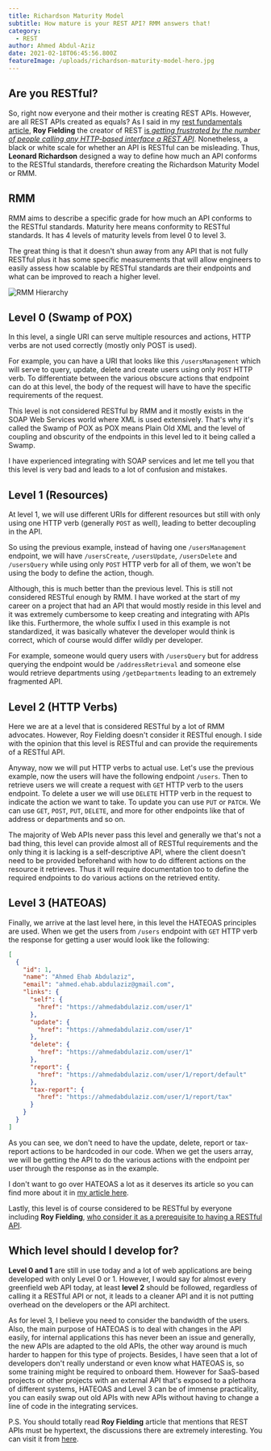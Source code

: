 ```yaml
---
title: Richardson Maturity Model
subtitle: How mature is your REST API? RMM answers that!
category:
  - REST
author: Ahmed Abdul-Aziz
date: 2021-02-18T06:45:56.800Z
featureImage: /uploads/richardson-maturity-model-hero.jpg
---
```


## Are you RESTful?

So, right now everyone and their mother is creating REST APIs. However, are all REST APIs created as equals?
As I said in my [rest fundamentals article](https://ahmedabdulaziz.com/rest-fundamentals), **Roy Fielding** the creator of REST [is *getting frustrated by the number of people calling any HTTP-based interface a REST API*](https://roy.gbiv.com/untangled/2008/rest-apis-must-be-hypertext-driven).
Nonetheless, a black or white scale for whether an API is RESTful can be misleading. Thus, **Leonard Richardson** designed a way to define how much an API conforms to the RESTful standards, therefore creating the Richardson Maturity Model or RMM.

## RMM

RMM aims to describe a specific grade for how much an API conforms to the RESTful standards. Maturity here means conformity to RESTful standards.
It has 4 levels of maturity levels from level 0 to level 3.

The great thing is that it doesn't shun away from any API that is not fully RESTful plus it has some specific measurements that will allow engineers to easily assess how scalable by RESTful standards are their endpoints and what can be improved to reach a higher level.

![RMM Hierarchy](/uploads/RMM.png)

## Level 0 (Swamp of POX)

In this level, a single URI can serve multiple resources and actions, HTTP verbs are not used correctly (mostly only POST is used).

For example, you can have a URI that looks like this `/usersManagement` which will serve to query, update, delete and create users using only `POST` HTTP verb. To differentiate between the various obscure actions that endpoint can do at this level, the body of the request will have to have the specific requirements of the request.

This level is not considered RESTful by RMM and it mostly exists in the SOAP Web Services world where XML is used extensively. That's why it's called the Swamp of POX as POX means Plain Old XML and the level of coupling and obscurity of the endpoints in this level led to it being called a Swamp.

I have experienced integrating with SOAP services and let me tell you that this level is very bad and leads to a lot of confusion and mistakes.

## Level 1 (Resources)

At level 1, we will use different URIs for different resources but still with only using one HTTP verb (generally `POST` as well), leading to better decoupling in the API.

So using the previous example, instead of having one `/usersManagement` endpoint, we will have `/usersCreate`, `/usersUpdate`, `/usersDelete` and `/usersQuery` while using only `POST` HTTP verb for all of them, we won't be using the body to define the action, though.

Although, this is much better than the previous level. This is still not considered RESTful enough by RMM. I have worked at the start of my career on a project that had an API that would mostly reside in this level and it was extremely cumbersome to keep creating and integrating with APIs like this. Furthermore, the whole suffix I used in this example is not standardized, it was basically whatever the developer would think is correct, which of course would differ wildly per developer.

For example, someone would query users with `/usersQuery` but for address querying the endpoint would be `/addressRetrieval` and someone else would retrieve departments using `/getDepartments` leading to an extremely fragmented API.

## Level 2 (HTTP Verbs)

Here we are at a level that is considered RESTful by a lot of RMM advocates. However, Roy Fielding doesn't consider it RESTful enough. I side with the opinion that this level is RESTful and can provide the requirements of a RESTful API.

Anyway, now we will put HTTP verbs to actual use. Let's use the previous example, now the users will have the following endpoint `/users`. Then to retrieve users we will create a request with `GET` HTTP verb to the users endpoint. To delete a user we will use `DELETE` HTTP verb in the request to indicate the action we want to take. To update you can use `PUT` or `PATCH`. We can use `GET`, `POST`, `PUT`, `DELETE`, and more for other endpoints like that of address or departments and so on.

The majority of Web APIs never pass this level and generally we that's not a bad thing, this level can provide almost all of RESTful requirements and the only thing it is lacking is a self-descriptive API, where the client doesn't need to be provided beforehand with how to do different actions on the resource it retrieves. Thus it will require documentation too to define the required endpoints to do various actions on the retrieved entity.

## Level 3 (HATEOAS)

Finally, we arrive at the last level here, in this level the HATEOAS principles are used.
When we get the users from `/users` endpoint with `GET` HTTP verb the response for getting a user would look like the following:

```json
[
  {
    "id": 1,
    "name": "Ahmed Ehab Abdulaziz",
    "email": "ahmed.ehab.abdulaziz@gmail.com",
    "links": {
      "self": {
        "href": "https://ahmedabdulaziz.com/user/1"
      },
      "update": {
        "href": "https://ahmedabdulaziz.com/user/1"
      },
      "delete": {
        "href": "https://ahmedabdulaziz.com/user/1"
      },
      "report": {
        "href": "https://ahmedabdulaziz.com/user/1/report/default"
      },
      "tax-report": {
        "href": "https://ahmedabdulaziz.com/user/1/report/tax"
      }
    }
  }
]
```

As you can see, we don't need to have the update, delete, report or tax-report actions to be hardcoded in our code.
When we get the users array, we will be getting the API to do the various actions with the endpoint per user through the response as in the example.

I don't want to go over HATEOAS a lot as it deserves its article so you can find more about it in [my article here](https://ahmedabdulaziz.com/hateoas).

Lastly, this level is of course considered to be RESTful by everyone including **Roy Fielding**, [who consider it as a prerequisite to having a RESTful API](https://roy.gbiv.com/untangled/2008/rest-apis-must-be-hypertext-driven).

## Which level should I develop for?

**Level 0 and 1** are still in use today and a lot of web applications are being developed with only Level 0 or 1. However, I would say for almost every greenfield web API today, at least **level 2** should be followed, regardless of calling it a RESTful API or not, it leads to a cleaner API and it is not putting overhead on the developers or the API architect.

As for level 3, I believe you need to consider the bandwidth of the users. Also, the main purpose of HATEOAS is to deal with changes in the API easily, for internal applications this has never been an issue and generally, the new APIs are adapted to the old APIs, the other way around is much harder to happen for this type of projects. Besides, I have seen that a lot of developers don't really understand or even know what HATEOAS is, so some training might be required to onboard them.
However for SaaS-based projects or other projects with an external API that's exposed to a plethora of different systems, HATEOAS and Level 3 can be of immense practicality, you can easily swap out old APIs with new APIs without having to change a line of code in the integrating services.

P.S. You should totally read **Roy Fielding** article that mentions that REST APIs must be hypertext, the discussions there are extremely interesting. You can visit it from [here](https://roy.gbiv.com/untangled/2008/rest-apis-must-be-hypertext-driven).
